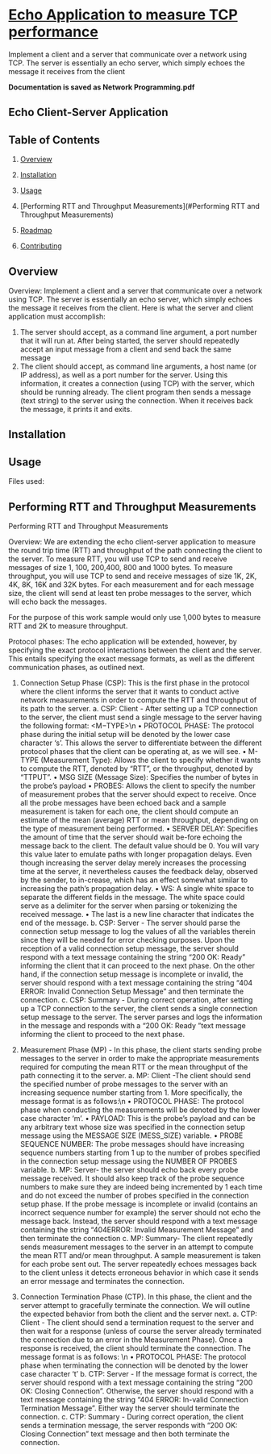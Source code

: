 # <b><u>Echo Application to measure TCP performance</u></b>

Implement a client and a server that communicate over a network using TCP. The server is essentially an echo server, which simply echoes the message it receives from the client

<b>Documentation is saved as Network Programming.pdf</b>

## Echo Client-Server Application

## Table of Contents
1. [Overview](#overview)

2. [Installation](#Installation)

3. [Usage](#usage)

4. [Performing RTT and Throughput Measurements](#Performing RTT and Throughput Measurements)

5. [Roadmap](#roadmap)

6. [Contributing](#contributing)



## Overview
Overview: Implement a client and a server that communicate over a network using TCP. The server is essentially an echo server, which simply echoes the message it receives from the client.  Here is what the server and client application must accomplish: 
1. The server should accept, as a command line argument, a port number that it will run at. After being started, the server should repeatedly accept an input message from a client and send back the same message
2. The client should accept, as command line arguments, a host name (or IP address), as well as a port number for the server. Using this information, it creates a connection (using TCP) with the server, which should be running already. The client program then sends a message (text string) to the server using the connection. When it receives back the message, it prints it and exits.

## Installation

## Usage
Files used:


## Performing RTT and Throughput Measurements
Performing RTT and Throughput Measurements

Overview: We are extending the echo client-server application to measure the round trip time (RTT) and throughput of the path connecting the client to the server.  To measure RTT, you will use TCP to send and receive messages of size 1, 100, 200,400, 800 and 1000 bytes.  To measure throughput, you will use TCP to send and receive messages of size 1K, 2K, 4K, 8K, 16K and 32K bytes. For each measurement and for each message size, the client will send at least ten probe messages to the server, which will echo back the messages.

For the purpose of this work sample would only use 1,000 bytes to measure RTT and 2K to measure throughput. 

Protocol phases: The echo application will be extended, however, by specifying the exact protocol interactions between the client and the server.  This entails specifying the exact message formats,  as  well  as  the  different  communication  phases,  as outlined next.
1.	Connection Setup Phase (CSP): This is the first phase in the protocol where the client informs the server that it wants to conduct active network measurements in order to compute the RTT and throughput of its path to the server. 
  a.	CSP: Client - After setting up a TCP connection to the server, the client must send a single message to the server having the following format:
    <PROTOCOL  PHASE><WS><M−TYPE><WS><MSG SIZE><WS><PROBES><WS><SERVER  DELAY>\n
    •	PROTOCOL PHASE: The protocol phase during the initial setup will be denoted by the lower case character ‘s’. This allows the server to differentiate between the different protocol phases that the client can be operating at, as we will see.
    •	M-TYPE (Measurement Type): Allows the client to specify whether it wants to compute the RTT, denoted by “RTT”, or the throughput,     denoted by “TTPUT”.
    •	MSG SIZE (Message Size): Specifies the number of bytes in the probe’s payload
    •	PROBES: Allows the client to specify the number of measurement probes that the server should expect to receive.   Once all the probe messages have been echoed back and a sample measurement is taken for each one, the client should compute an estimate of the mean (average) RTT or mean throughput, depending on the type of measurement being performed.
    •	SERVER DELAY: Specifies the amount of time that the server should wait be-fore echoing the message back to the client.  The default value should be 0.  You will vary this value later to emulate paths with longer propagation delays.  Even though increasing the server delay merely increases the processing time at the server, it nevertheless causes the feedback delay, observed by the sender, to in-crease, which has an effect somewhat similar to increasing the path’s propagation delay.
    •	WS: A single white space to separate the different fields in the message.  The white space could serve as a delimiter for the server when parsing or tokenizing the received message.
    •	The last is a new line character that indicates the end of the message.
  b.	CSP: Server - The server should parse the connection setup message to log the values of all the variables therein since they will be needed for error checking purposes.  Upon the reception of a valid connection setup message, the server should respond with a text message containing the string  “200 OK:  Ready” informing the client that it can proceed to the next phase.  On the other hand, if the connection setup message is incomplete or invalid, the server should respond with a text message containing the string “404 ERROR: Invalid Connection Setup Message” and then terminate the connection.
  c.	CSP: Summary - During correct operation, after setting up a TCP connection to the server, the client sends a single connection setup message to the server.  The server parses and logs the information in the message and responds with a “200 OK: Ready ”text message informing the client to proceed to the next phase.

2. Measurement Phase (MP) - In this phase, the client starts sending probe messages to the server in order to make the appropriate measurements required for computing the mean RTT or the mean throughput of the path connecting it to the server. 
  a.	MP: Client -The client should send the specified number of probe messages to the server with an increasing sequence number starting from 1. More specifically, the message format is as follows:<PROTOCOL  PHASE><WS><PAYLOAD><WS><PROBE SEQUENCE NUMBER>\n
    •	PROTOCOL PHASE: The protocol phase when conducting the measurements will be denoted by the lower case character ‘m’.
    •	PAYLOAD:  This is the probe’s payload and can be any arbitrary text whose size was specified in the connection setup message using the MESSAGE SIZE (MESS_SIZE) variable.
    •	PROBE SEQUENCE NUMBER: The probe messages should have increasing sequence numbers starting from 1 up to the number of probes specified in the connection setup message using the NUMBER OF PROBES variable.
  b.	MP: Server- the server should echo back every probe message received.  It should also keep track of the probe sequence numbers to make sure they are indeed being incremented by 1 each time and do not exceed the number of probes specified in the connection setup phase.  If the probe message is incomplete or invalid (contains an incorrect sequence number for example) the server should not echo the message back. Instead, the server should respond with a text message containing the string  “404ERROR: Invalid Measurement Message” and then terminate the connection
  c.	MP: Summary- The client repeatedly sends measurement messages to the server in an attempt to compute the mean RTT and/or mean throughput.  A sample measurement is taken for each probe sent out.  The server repeatedly echoes messages back to the client unless it detects erroneous behavior in which case it sends an error message and terminates the connection.
3.	Connection Termination Phase (CTP). In this phase, the client and the server attempt to gracefully terminate the connection.  We will outline the expected behavior from both the client and the server next.
  a.	CTP: Client - The client should send a termination request to the server and then wait for a response (unless of course the server already terminated the connection due to an error in the Measurement Phase).  Once a response is received, the client should terminate the connection.  The message format is as follows: <PROTOCOL  PHASE>\n
    •	PROTOCOL PHASE: The protocol phase when terminating the connection will be denoted by the lower case character ‘t’
  b.	CTP: Server - If the message format is correct, the server should respond with a text message containing the string  “200 OK:  Closing Connection”.   Otherwise, the server should respond with a text message containing the string “404 ERROR: In-valid Connection Termination Message”.  Either way the server should terminate the connection.
  c.	CTP: Summary - During correct operation, the client sends a termination message, the server responds with “200 OK: Closing Connection” text message and then both terminate the connection.



